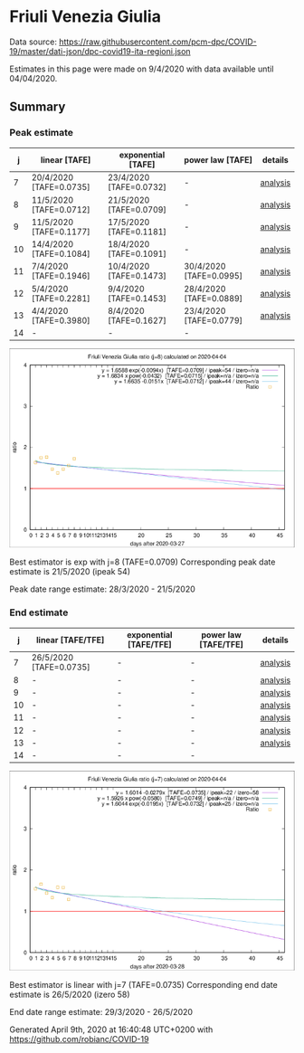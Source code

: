 # Friuli Venezia Giulia


Data source: https://raw.githubusercontent.com/pcm-dpc/COVID-19/master/dati-json/dpc-covid19-ita-regioni.json

Estimates in this page were made on 9/4/2020 with data available until 04/04/2020.


## Summary 

### Peak estimate 
|j|linear [TAFE]|exponential [TAFE]|power law [TAFE]|details|
|---|----|-----------|---------|-------|
|7|20/4/2020 [TAFE=0.0735]|23/4/2020 [TAFE=0.0732]|-|[analysis](COVID-19_friuli_venezia_giulia_j7_2020-04-04.md)|
|8|11/5/2020 [TAFE=0.0712]|21/5/2020 [TAFE=0.0709]|-|[analysis](COVID-19_friuli_venezia_giulia_j8_2020-04-04.md)|
|9|11/5/2020 [TAFE=0.1177]|17/5/2020 [TAFE=0.1181]|-|[analysis](COVID-19_friuli_venezia_giulia_j9_2020-04-04.md)|
|10|14/4/2020 [TAFE=0.1084]|18/4/2020 [TAFE=0.1091]|-|[analysis](COVID-19_friuli_venezia_giulia_j10_2020-04-04.md)|
|11|7/4/2020 [TAFE=0.1946]|10/4/2020 [TAFE=0.1473]|30/4/2020 [TAFE=0.0995]|[analysis](COVID-19_friuli_venezia_giulia_j11_2020-04-04.md)|
|12|5/4/2020 [TAFE=0.2281]|9/4/2020 [TAFE=0.1453]|28/4/2020 [TAFE=0.0889]|[analysis](COVID-19_friuli_venezia_giulia_j12_2020-04-04.md)|
|13|4/4/2020 [TAFE=0.3980]|8/4/2020 [TAFE=0.1627]|23/4/2020 [TAFE=0.0779]|[analysis](COVID-19_friuli_venezia_giulia_j13_2020-04-04.md)|
|14|-|-|-||

![best peak estimate](COVID-19_friuli_venezia_giulia_j8_2020-04-04.png)

Best estimator is exp with j=8 (TAFE=0.0709)
Corresponding peak date estimate is 21/5/2020 (ipeak 54)


Peak date range estimate: 28/3/2020 - 21/5/2020

### End estimate 
|j|linear [TAFE/TFE]|exponential [TAFE/TFE]|power law [TAFE/TFE]|details|
|---|----|-----------|---------|-------|
|7|26/5/2020 [TAFE=0.0735]|-|-|[analysis](COVID-19_friuli_venezia_giulia_j7_2020-04-04.md)|
|8|-|-|-|[analysis](COVID-19_friuli_venezia_giulia_j8_2020-04-04.md)|
|9|-|-|-|[analysis](COVID-19_friuli_venezia_giulia_j9_2020-04-04.md)|
|10|-|-|-|[analysis](COVID-19_friuli_venezia_giulia_j10_2020-04-04.md)|
|11|-|-|-|[analysis](COVID-19_friuli_venezia_giulia_j11_2020-04-04.md)|
|12|-|-|-|[analysis](COVID-19_friuli_venezia_giulia_j12_2020-04-04.md)|
|13|-|-|-|[analysis](COVID-19_friuli_venezia_giulia_j13_2020-04-04.md)|
|14|-|-|-||

![best zero estimate](COVID-19_friuli_venezia_giulia_j7_2020-04-04.png)

Best estimator is linear with j=7 (TAFE=0.0735)
Corresponding end date estimate is 26/5/2020 (izero 58)


End date range estimate: 29/3/2020 - 26/5/2020

Generated April 9th, 2020 at 16:40:48 UTC+0200 with https://github.com/robianc/COVID-19
